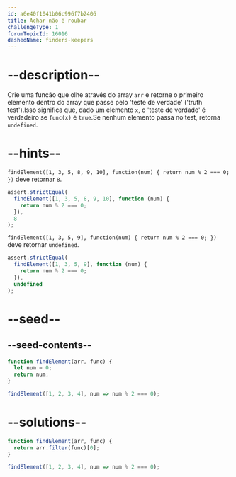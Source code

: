 ```yaml
---
id: a6e40f1041b06c996f7b2406
title: Achar não é roubar
challengeType: 1
forumTopicId: 16016
dashedName: finders-keepers
---
```


# --description--

Crie uma função que olhe através do array `arr` e retorne o primeiro elemento dentro do array que passe pelo 'teste de verdade' ('truth test').Isso significa que, dado um elemento `x`, o 'teste de verdade' é verdadeiro se `func(x)` é `true`.Se nenhum elemento passa no test, retorna `undefined`.

# --hints--

`findElement([1, 3, 5, 8, 9, 10], function(num) { return num % 2 === 0; })` deve retornar `8`.

```js
assert.strictEqual(
  findElement([1, 3, 5, 8, 9, 10], function (num) {
    return num % 2 === 0;
  }),
  8
);
```

`findElement([1, 3, 5, 9], function(num) { return num % 2 === 0; })` deve retornar `undefined`.

```js
assert.strictEqual(
  findElement([1, 3, 5, 9], function (num) {
    return num % 2 === 0;
  }),
  undefined
);
```

# --seed--

## --seed-contents--

```js
function findElement(arr, func) {
  let num = 0;
  return num;
}

findElement([1, 2, 3, 4], num => num % 2 === 0);
```

# --solutions--

```js
function findElement(arr, func) {
  return arr.filter(func)[0];
}

findElement([1, 2, 3, 4], num => num % 2 === 0);
```
